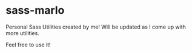 # sass-marlo

Personal Sass Utilities created by me! Will be updated as I come up with more utilities.

Feel free to use it!
